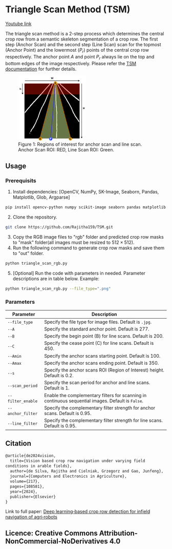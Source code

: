 # Triangle Scan Method (TSM)

[Youtube link](https://www.youtube.com/watch?v=7BjCjCdQG1I)

The triangle scan method is a 2-step process which determines the central crop row from a semantic skeleton segmentation of a crop row. The first step (Anchor Scan) and the second step (Line Scan) scan for the topmost (Anchor Point) and the lowermost ($P_{r}$) points of the central crop row respectively. The anchor point $A$ and point $P_{r}$ always lie on the top and bottom edges of the image respectively. Please refer the [TSM documentation](https://github.com/rajithadesilva/TSM/blob/main/media/tsm.md) for further details.

<figure>
  <img src="media/ROIs.png" alt="Alt Text" width="50%">
  <figcaption>Figure 1: Regions of interest for anchor scan and line scan. Anchor Scan ROI: RED, Line Scan ROI: Green. </figcaption>
</figure>

## Usage
### Prerequisits
1. Install dependencies: [OpenCV, NumPy, SK-Image, Seaborn, Pandas, Matplotlib, Glob, Argparse]
```bash
pip install opencv-python numpy scikit-image seaborn pandas matplotlib glob3 argparse
```
2. Clone the repository.
```bash
git clone https://github.com/Rajitha159/TSM.git
```
3. Copy the RGB image files to "rgb" folder and predicted crop row masks to "mask" folder(all images must be resized to $512 \times 512$).
4. Run the following command to generate crop row masks and save them to "out" folder.
```bash
python triangle_scan_rgb.py
```
5. [Optional] Run the code with parameters in needed. Parameter descriptions are in table below.
Example: 
```bash
python triangle_scan_rgb.py --file_type=".png"
```

### Parameters
| Parameter         | Description                                                                                     |
| ----------------- | ----------------------------------------------------------------------------------------------- |
| `--file_type`     | Specify the file type for image files. Default is `.jpg`.                                     |
| `--A`             | Specify the standard anchor point. Default is 277.                                           |
| `--B`             | Specify the begin point (B) for line scans. Default is 200.                                  |
| `--C`             | Specify the cease point (C) for line scans. Default is 450.                                 |
| `--Amin`          | Specify the anchor scans starting point. Default is 100.                                    |
| `--Amax`          | Specify the anchor scans ending point. Default is 350.                                      |
| `--s`             | Specify the anchor scans ROI (Region of Interest) height. Default is 0.2.                   |
| `--scan_period`   | Specify the scan period for anchor and line scans. Default is 1.                            |
| `--filter_enable` | Enable the complementary filters for scanning in continuous sequential images. Default is `False`. |
| `--anchor_filter` | Specify the complementary filter strength for anchor scans. Default is 0.95.                |
| `--line_filter`   | Specify the complementary filter strength for line scans. Default is 0.95.                  |

## Citation

```
@article{de2024vision,
  title={Vision based crop row navigation under varying field conditions in arable fields},
  author={de Silva, Rajitha and Cielniak, Grzegorz and Gao, Junfeng},
  journal={Computers and Electronics in Agriculture},
  volume={217},
  pages={108581},
  year={2024},
  publisher={Elsevier}
}
```

Link to full paper: [Deep learning‐based crop row detection for infield navigation of agri‐robots]([https://arxiv.org/pdf/2209.14003.pdf](https://arxiv.org/ftp/arxiv/papers/2209/2209.04278.pdf))

## Licence: Creative Commons Attribution-NonCommercial-NoDerivatives 4.0
